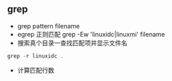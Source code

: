 ## grep

- grep pattern filename
- egrep 正则匹配
grep -Ew 'linuxidc|linuxmi' filename
- 搜索真个目录一查找匹配项并显示文件名
```C++
grep -r linuxidc .
```

- 计算匹配行数
